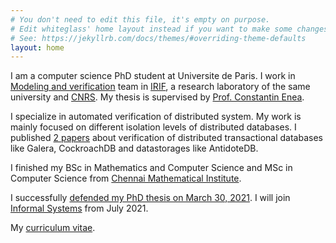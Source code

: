 ```yaml
---
# You don't need to edit this file, it's empty on purpose.
# Edit whiteglass' home layout instead if you want to make some changes.
# See: https://jekyllrb.com/docs/themes/#overriding-theme-defaults
layout: home
---
```

I am a computer science PhD student at Universite de Paris. I work in [Modeling and verification][2] team in [IRIF][3], a research laboratory of the same university and [CNRS][5]. My thesis is supervised by [Prof. Constantin Enea][1].

I specialize in automated verification of distributed system. My work is mainly focused on different isolation levels of distributed databases. I published [2 papers](/publications/) about verification of distributed transactional databases like Galera, CockroachDB and datastorages like AntidoteDB.

I finished my BSc in Mathematics and Computer Science and MSc in Computer Science from [Chennai Mathematical Institute][4].

I successfully [defended my PhD thesis on March 30, 2021][7]. I will join [Informal Systems][8] from July 2021.

My [curriculum vitae][6].


[1]: https://www.irif.fr/~cenea
[2]: https://www.irif.fr/en/equipes/verif/index
[3]: https://www.irif.fr
[4]: https://www.cmi.ac.in
[5]: http://www.cnrs.fr/en
[6]: /ranadeep_cv.pdf
[7]: /defense
[8]: https://informal.systems
